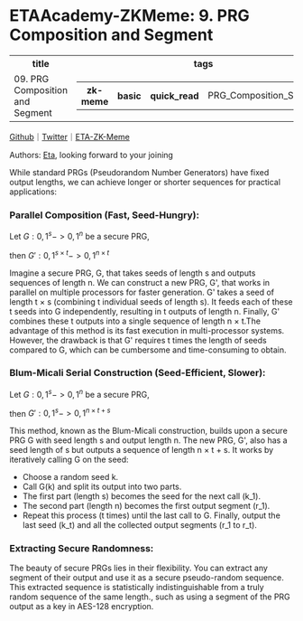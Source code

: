# ETAAcademy-ZKMeme: 9. PRG Composition and Segment

<table>
  <tr>
    <th>title</th>
    <th>tags</th>
  </tr>
  <tr>
    <td>09. PRG Composition and Segment</td>
    <td>
      <table>
        <tr>
          <th>zk-meme</th>
          <th>basic</th>
          <th>quick_read</th>
          <td>PRG_Composition_Segment</td>
        </tr>
      </table>
    </td>
  </tr>
</table>

[Github](https://github.com/ETAAcademy)｜[Twitter](https://twitter.com/ETAAcademy)｜[ETA-ZK-Meme](https://github.com/ETAAcademy/ETAAcademy-ZK-Meme)

Authors: [Eta](https://twitter.com/pwhattie), looking forward to your joining

While standard PRGs (Pseudorandom Number Generators) have fixed output lengths, we can achieve longer or shorter sequences for practical applications:

### Parallel Composition (Fast, Seed-Hungry):

Let $G: {0, 1}^s -> {0,1}^n$ be a secure PRG,

then $G':{0,1}^{s×t} -> {0,1}^{n×t}$

Imagine a secure PRG, G, that takes seeds of length s and outputs sequences of length n. We can construct a new PRG, G', that works in parallel on multiple processors for faster generation. G' takes a seed of length t × s (combining t individual seeds of length s). It feeds each of these t seeds into G independently, resulting in t outputs of length n. Finally, G' combines these t outputs into a single sequence of length n × t.The advantage of this method is its fast execution in multi-processor systems. However, the drawback is that G' requires t times the length of seeds compared to G, which can be cumbersome and time-consuming to obtain.

### Blum-Micali Serial Construction (Seed-Efficient, Slower):

Let $G: {0, 1}^s -> {0,1}^n$ be a secure PRG,

then $G':{0,1}^s -> {0,1}^{n×t+s}$

This method, known as the Blum-Micali construction, builds upon a secure PRG G with seed length s and output length n. The new PRG, G', also has a seed length of s but outputs a sequence of length n × t + s.
It works by iteratively calling G on the seed:

- Choose a random seed k.
- Call G(k) and split its output into two parts.
- The first part (length s) becomes the seed for the next call (k_1).
- The second part (length n) becomes the first output segment (r_1).
- Repeat this process (t times) until the last call to G.
  Finally, output the last seed (k_t) and all the collected output segments (r_1 to r_t).

### Extracting Secure Randomness:

The beauty of secure PRGs lies in their flexibility. You can extract any segment of their output and use it as a secure pseudo-random sequence. This extracted sequence is statistically indistinguishable from a truly random sequence of the same length., such as using a segment of the PRG output as a key in AES-128 encryption.
